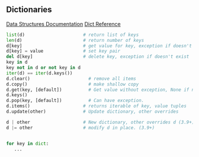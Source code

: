 ## Dictionaries

[Data Structures Documentation](https://docs.python.org/3.8/tutorial/datastructures.html)
[Dict Reference](https://docs.python.org/3/library/stdtypes.html#mapping-types-dict)

```python
list(d)                      # return list of keys
len(d)                       # return number of keys
d[key]                       # get value for key, exception if doesn't exist
d[key] = value               # set key pair
del d[key]                   # delete key, exception if doesn't exist
key in d
key not in d or not key in d
iter(d) == iter(d.keys())
d.clear()                      # remove all items
d.copy()                       # make shallow copy
d.get(key, [default])          # Get value without exception, None if no xplicit default given.
d.keys()
d.pop(key, [default])          # Can have exception.
d.items()                    # returns iterable of key, value tuples
d.update(other)              # Update dictionary, other overrides

d | other                    # New dictionary, other overrides d (3.9+)
d |= other                   # modify d in place. (3.9+)


for key in dict:
   ...
```


